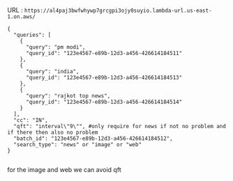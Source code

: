
URL : ```https://al4paj3bwfwhywp7grcgpi3ojy0suyio.lambda-url.us-east-1.on.aws/```
```
{
  "queries": [
    {
      "query": "pm modi",
      "query_id": "123e4567-e89b-12d3-a456-426614184511"
    },
    {
      "query": "india",
      "query_id": "123e4567-e89b-12d3-a456-426614184513"
    },
    {
      "query": "rajkot top news",
      "query_id": "123e4567-e89b-12d3-a456-426614184514"
    }
  ],
  "cc": "IN",
  "qft": "interval\"9\"", #only require for news if not no problem and if there then also no problem
  "batch_id": "123e4567-e89b-12d3-a456-426614184512",
  "search_type": "news" or "image" or "web"
}


```
for the image and web we can avoid qft 